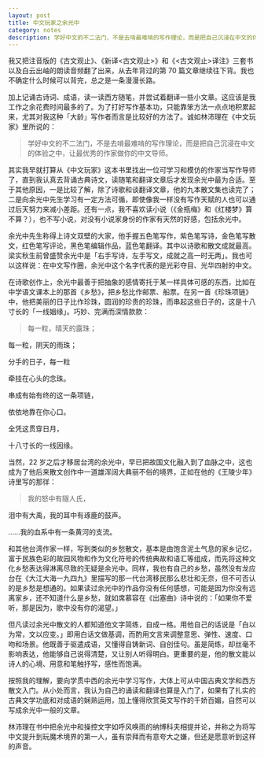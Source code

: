 ```yaml
---
layout: post
title: 中文玩家之余光中
category: notes
description: 学好中文的不二法门，不是去啃最难啃的写作理论，而是把自己沉浸在中文的体验之中，让最优秀的作家做你的中文导师。
---
```



我又把注音版的《古文观止》、《新译<古文观止>》和《<古文观止>译注》三套书以及白云出岫的朗读音频翻了出来，从去年背过的第 70 篇文章继续往下背。我也不确定什么时候可以背完，总之是一条漫漫长路。

加上记诵古诗词、成语，读一读西方随笔，并尝试着翻译一些小文章。这应该是我工作之余花费时间最多的了。为了打好写作基本功，只能靠笨方法一点点地积累起来，尤其对我这种「大龄」写作者而言是比较好的方法了。诚如林沛理在《中文玩家》里所说的：
>学好中文的不二法门，不是去啃最难啃的写作理论，而是把自己沉浸在中文的体验之中，让最优秀的作家做你的中文导师。

其实我早就打算从《中文玩家》这本书里找出一位可学习和模仿的作家当写作导师了，直到我认真去背诵古典诗文，读随笔和翻译文章后才发现余光中最为合适。至于其他原因，一是比较了解，除了诗歌和谈翻译文章，他的九本散文集也读完了；二是向余光中先生学习有一定方法可循，即使像我一样没有写作天赋的人也可以通过后天努力来减小差距。还有一点，我不喜欢读小说（《金瓶梅》和《红楼梦》算不算？），也不写小说，对没有小说家身份的作家有天然的好感，包括余光中。

余光中先生称得上诗文双壁的大家，他手握五色笔写作，紫色笔写诗，金色笔写散文，红色笔写评论，黑色笔编辑作品，蓝色笔翻译。其中以诗歌和散文成就最高。梁实秋生前曾盛赞余光中是「右手写诗，左手写文，成就之高一时无两」。我也可以这样说：在中文写作圈，余光中这个名字代表的是光彩夺目、光华四射的中文。

在诗歌创作上，余光中最善于把抽象的感情寄托于某一样具体可感的东西，比如在中学语文课本上的那首《乡愁》，把乡愁比作邮票、船票。在另一首《珍珠项链》中，他把美丽的日子比作珍珠，圆润的珍贵的珍珠，而串起这些日子的，这是十八寸长的「一线姻缘」。巧妙、完满而深情款款：
>每一粒，晴天的露珠；
>
每一粒，阴天的雨珠；
>
分手的日子，每一粒
>
牵挂在心头的念珠。
>
串成有始有终的这一条项链，
>
依依地靠在你心口。
>
全凭这贯穿日月，
>
十八寸长的一线因缘。

当然，22 岁之后才移居台湾的余光中，早已把故国文化融入到了血脉之中，这也成为了他后来散文创作中一道雄浑阔大典丽不俗的境界，正如在他的《王陵少年》诗里写的那徉：
>我的怒中有隧人氏，
>
泪中有大禹，我的耳中有琢鹿的鼓声。
>
……我的血系中有一条黄河的支流。

和其他台湾作家一样，写到类似的乡愁散文，基本是由饱含泥土气息的家乡记忆，富于民族色彩的故园风物和作为文化符号的传统典故和语汇等组成，而先将这种文化乡愁表达得淋离尽致的无疑是余光中。同样，我也有自己的乡愁，虽然没有龙应台在《大江大海一九四九》里描写的那一代台湾移民那么悲壮和无奈，但不可否认的是乡愁是想通的。如果读过余光中的作品你没有任何感想，可能是因为你没有远离家乡，还不知道什么是乡愁，就如席慕容在《出塞曲》诗中说的：「如果你不爱听，那是因为，歌中没有你的渴望。」

但凡读过余光中散文的人都知道他文字简练，自成一格。用他自己的话说是「白以为常，文以应变。」即用白话文做基调，而酌用文言来调整意思、弹性、速度、口吻和场景。他既善于驱遣成语，又懂得自铸新词、自创佳句。虽是简练，却丝毫不影响表达，他能够自己说得清楚，又让别人听得明白。更重要的是，他的散文能以诗人的心境、用意和笔触抒写，感性而饱满。

按照我的理解，要向学贯中西的余光中学习写作，大体上可从中国古典文学和西方散文入门。从小处而言，我认为自己的诵读和翻译也算是入门了，如果有了扎实的古典文学功底和对成语的娴熟运用，加上懂得欣赏英文写作的千娇百媚，自然可以写成余光中一般的文章。

林沛理在书中把余光中和操控文字如呼风唤雨的纳博科夫相提并论，并称之为将写中文提升到玩魔术境界的第一人，虽有崇拜而有意夸大之嫌，但还是愿意听到这样的声音。
